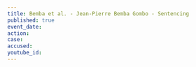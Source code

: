 ```yaml
---
title: Bemba et al. - Jean-Pierre Bemba Gombo - Sentencing
published: true
event_date:
action:
case:
accused:
youtube_id:
---
```

